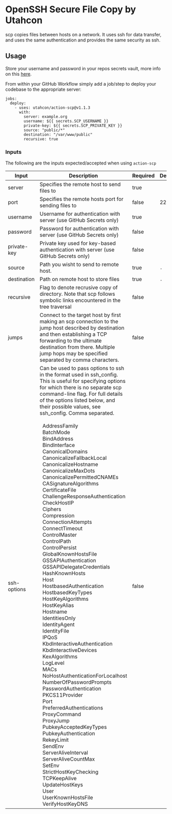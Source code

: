 # OpenSSH Secure File Copy by Utahcon

scp copies files between hosts on a network.  It uses ssh for data transfer, and uses the same authentication and provides the same security as ssh.

## Usage

Store your username and password in your repos secrets vault, more info on this [here](https://docs.github.com/en/free-pro-team@latest/actions/reference/encrypted-secrets).

From within your GitHub Workflow simply add a job/step to deploy your codebase to the appropriate server:

```
jobs:
  deploy:
    - uses: utahcon/action-scp@v1.1.3
      with:
        server: example.org
        username: ${{ secrets.SCP_USERNAME }}
        private-key: ${{ secrets.SCP_PRIVATE_KEY }}
        source: "public/*"
        destination: "/var/www/public"
        recursive: true
```

### Inputs

The following are the inputs expected/accepted when using `action-scp`

| Input | Description | Required | Default |
| --- | --- | --- | --- |
| server |  Specifies the remote host to send files to | true | |
| port | Specifies the remote hosts port for sending files to | false | 22 |
| username | Username for authentication with server (use GitHub Secrets only) | true | |
| password | Password for authentication with server (use GitHub Secrets only) | false | |
| private-key | Private key used for key-based authentication with server (use GitHub Secrets only) | false | |
| source | Path you wisht to send to remote host. | true | `.` |
| destination | Path on remote host to store files | true | `.` |
| recursive | Flag to denote recrusive copy of directory. Note that scp follows symbolic links encountered in the tree traversal | false | |
| jumps | Connect to the target host by first making an scp connection to the jump host described by destination and then establishing a TCP forwarding to the ultimate destination from there.  Multiple jump hops may be specified separated by comma characters. | false | |
| ssh-options | Can be used to pass options to ssh in the format used in ssh_config.  This is useful for specifying options for which there is no separate scp command-line flag.  For full details of the options listed below, and their possible values, see ssh_config. Comma separated. <br><br>&nbsp;&nbsp;AddressFamily<br>&nbsp;&nbsp;BatchMode<br>&nbsp;&nbsp;BindAddress<br>&nbsp;&nbsp;BindInterface<br>&nbsp;&nbsp;CanonicalDomains<br>&nbsp;&nbsp;CanonicalizeFallbackLocal<br>&nbsp;&nbsp;CanonicalizeHostname<br>&nbsp;&nbsp;CanonicalizeMaxDots<br>&nbsp;&nbsp;CanonicalizePermittedCNAMEs<br>&nbsp;&nbsp;CASignatureAlgorithms<br>&nbsp;&nbsp;CertificateFile<br>&nbsp;&nbsp;ChallengeResponseAuthentication<br>&nbsp;&nbsp;CheckHostIP<br>&nbsp;&nbsp;Ciphers<br>&nbsp;&nbsp;Compression<br>&nbsp;&nbsp;ConnectionAttempts<br>&nbsp;&nbsp;ConnectTimeout<br>&nbsp;&nbsp;ControlMaster<br>&nbsp;&nbsp;ControlPath<br>&nbsp;&nbsp;ControlPersist<br>&nbsp;&nbsp;GlobalKnownHostsFile<br>&nbsp;&nbsp;GSSAPIAuthentication<br>&nbsp;&nbsp;GSSAPIDelegateCredentials<br>&nbsp;&nbsp;HashKnownHosts<br>&nbsp;&nbsp;Host<br>&nbsp;&nbsp;HostbasedAuthentication<br>&nbsp;&nbsp;HostbasedKeyTypes<br>&nbsp;&nbsp;HostKeyAlgorithms<br>&nbsp;&nbsp;HostKeyAlias<br>&nbsp;&nbsp;Hostname<br>&nbsp;&nbsp;IdentitiesOnly<br>&nbsp;&nbsp;IdentityAgent<br>&nbsp;&nbsp;IdentityFile<br>&nbsp;&nbsp;IPQoS<br>&nbsp;&nbsp;KbdInteractiveAuthentication<br>&nbsp;&nbsp;KbdInteractiveDevices<br>&nbsp;&nbsp;KexAlgorithms<br>&nbsp;&nbsp;LogLevel<br>&nbsp;&nbsp;MACs<br>&nbsp;&nbsp;NoHostAuthenticationForLocalhost<br>&nbsp;&nbsp;NumberOfPasswordPrompts<br>&nbsp;&nbsp;PasswordAuthentication<br>&nbsp;&nbsp;PKCS11Provider<br>&nbsp;&nbsp;Port<br>&nbsp;&nbsp;PreferredAuthentications<br>&nbsp;&nbsp;ProxyCommand<br>&nbsp;&nbsp;ProxyJump<br>&nbsp;&nbsp;PubkeyAcceptedKeyTypes<br>&nbsp;&nbsp;PubkeyAuthentication<br>&nbsp;&nbsp;RekeyLimit<br>&nbsp;&nbsp;SendEnv<br>&nbsp;&nbsp;ServerAliveInterval<br>&nbsp;&nbsp;ServerAliveCountMax<br>&nbsp;&nbsp;SetEnv<br>&nbsp;&nbsp;StrictHostKeyChecking<br>&nbsp;&nbsp;TCPKeepAlive<br>&nbsp;&nbsp;UpdateHostKeys<br>&nbsp;&nbsp;User<br>&nbsp;&nbsp;UserKnownHostsFile<br>&nbsp;&nbsp;VerifyHostKeyDNS| false | |

